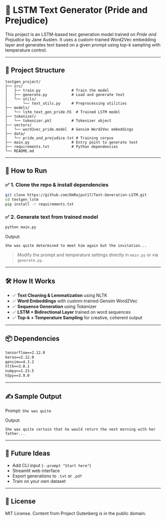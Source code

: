 # 🧠 LSTM Text Generator (Pride and Prejudice)

This project is an LSTM-based text generation model trained on *Pride and Prejudice* by Jane Austen. It uses a custom-trained Word2Vec embedding layer and generates text based on a given prompt using top-k sampling with temperature control.

---

## 📁 Project Structure

```
textgen_project/
├── src/
│   ├── train.py              # Train the model
│   ├── generate.py           # Load and generate text
│   └── utils/
│       └── text_utils.py     # Preprocessing utilities
├── models/
│   └── lstm_text_gen_pride.h5  # Trained LSTM model
├── tokenizer/
│   └── tokenizer.pkl         # Tokenizer object
├── vectors/
│   └── word2vec_pride.model  # Gensim Word2Vec embeddings
├── data/
│   └── pride_and_prejudice.txt # Training corpus
├── main.py                   # Entry point to generate text
├── requirements.txt          # Python dependencies
└── README.md
```

---

## 🚀 How to Run

### ✅ 1. Clone the repo & install dependencies

```bash
git clone https://github.com/OmRajput17/Text-Generation-LSTM.git
cd textgen_lstm
pip install -r requirements.txt
```

### ✅ 2. Generate text from trained model

```bash
python main.py
```

Output:
```
She was quite determined to meet him again but the invitation...
```

> Modify the prompt and temperature settings directly in `main.py` or via `generate.py`.

---

## 🛠 How It Works

- ✅ **Text Cleaning & Lemmatization** using NLTK
- ✅ **Word Embeddings** with custom-trained Gensim Word2Vec
- ✅ **Sequence Generation** using Tokenizer
- ✅ **LSTM + Bidirectional Layer** trained on word sequences
- ✅ **Top-k + Temperature Sampling** for creative, coherent output

---

## 📦 Dependencies

```txt
tensorflow==2.12.0
keras==2.12.0
gensim==4.3.2
nltk==3.8.1
numpy==1.23.5
h5py==3.9.0
```

---

## ✍️ Sample Output

Prompt: `She was quite`

Output:
```
She was quite certain that he would return the next morning with her father...
```

---

## 🧠 Future Ideas

- Add CLI input (`--prompt "Start here"`)
- Streamlit web interface
- Export generations to `.txt` or `.pdf`
- Train on your own dataset

---

## 📜 License

MIT License. Content from Project Gutenberg is in the public domain.